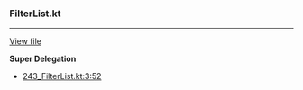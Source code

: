 ### FilterList.kt
---
[View file](../files/243_FilterList.kt)

**Super Delegation**

 - [243_FilterList.kt:3:52](../files/243_FilterList.kt#L3)
